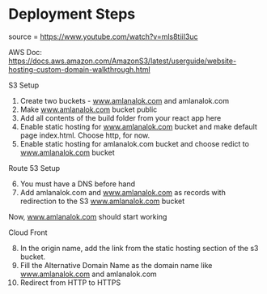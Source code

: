
#   Deployment Steps

source = https://www.youtube.com/watch?v=mls8tiiI3uc

AWS Doc:
https://docs.aws.amazon.com/AmazonS3/latest/userguide/website-hosting-custom-domain-walkthrough.html

S3 Setup

1. Create two buckets - www.amlanalok.com and amlanalok.com
2. Make www.amlanalok.com bucket public
3. Add all contents of the build folder from your react app here
4. Enable static hosting for www.amlanalok.com bucket and make default page index.html. Choose http, for now.
5. Enable static hosting for amlanalok.com bucket and choose redict to www.amlanalok.com bucket

Route 53 Setup

6. You must have a DNS before hand
7. Add amlanalok.com and www.amlanalok.com as records with redirection to the S3 www.amlanalok.com bucket

Now, www.amlanalok.com should start working

Cloud Front

8. In the origin name, add the link from the static hosting section of the s3 bucket.
9. Fill the Alternative Domain Name as the domain name like www.amlanalok.com and amlanalok.com
10. Redirect from HTTP to HTTPS